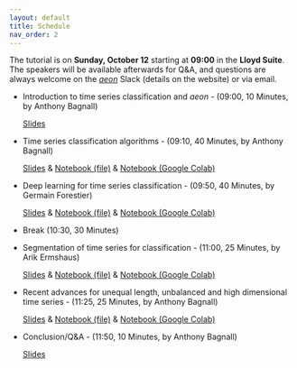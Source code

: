 ```yaml
---
layout: default
title: Schedule
nav_order: 2
---
```


The tutorial is on __Sunday, October 12__ starting at __09:00__ in the __Lloyd Suite__. The speakers will be available afterwards for Q&A, and questions are always welcome on the [_aeon_](/https://www.aeon-toolkit.org/) Slack (details on the website) or via email.

- Introduction to time series classification and _aeon_ - (09:00, 10 Minutes, by Anthony Bagnall)
  
  [Slides](todo) 

- Time series classification algorithms - (09:10, 40 Minutes, by Anthony Bagnall)

  [Slides](todo) & [Notebook (file)](todo) & [Notebook (Google Colab)](todo)   

- Deep learning for time series classification - (09:50, 40 Minutes, by Germain Forestier)

  [Slides](todo) & [Notebook (file)](todo) & [Notebook (Google Colab)](todo)  

- Break (10:30, 30 Minutes)

- Segmentation of time series for classification - (11:00, 25 Minutes, by Arik Ermshaus)

  [Slides](todo) & [Notebook (file)](todo) & [Notebook (Google Colab)](todo)

- Recent advances for unequal length, unbalanced and high dimensional time series - (11:25, 25 Minutes, by Anthony Bagnall)
  
  [Slides](todo) & [Notebook (file)](todo) & [Notebook (Google Colab)](todo)   

- Conclusion/Q&A - (11:50, 10 Minutes, by Anthony Bagnall)
  
  [Slides](todo)
